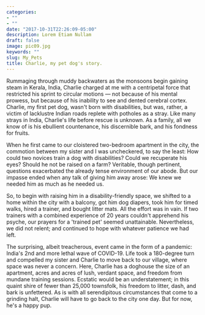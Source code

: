 ```yaml
---
categories:
- ""
- ""
date: "2017-10-31T22:26:09-05:00"
description: Lorem Etiam Nullam
draft: false
image: pic09.jpg
keywords: ""
slug: My_Pets
title: Charlie, my pet dog's story.
---
```


Rummaging through muddy backwaters as the monsoons begin gaining steam in Kerala, India, Charlie charged at me with a centripetal force that restricted his sprint to circular motions — not because of his mental prowess, but because of his inability to see and dented cerebral cortex. Charlie, my first pet dog, wasn't born with disabilities, but was, rather, a victim of lacklustre Indian roads replete with potholes as a stray. Like many strays in India, Charlie's life before rescue is unknown. As a family, all we know of is his ebullient countenance, his discernible bark, and his fondness for fruits. 

When he first came to our cloistered two-bedroom apartment in the city, the commotion between my sister and I was uncheckered, to say the least: How could two novices train a dog with disabilities? Could we recuperate his eyes? Should he not be raised on a farm? Veritable, though pertinent, questions exacerbated the already tense environment of our abode. But our impasse ended when any talk of giving him away arose: We knew we needed him as much as he needed us. 

So, to begin with raising him in a disability-friendly space, we shifted to a home within the city with a balcony, got him dog diapers, took him for timed walks, hired a trainer, and bought litter mats. All the effort was in vain. If two trainers with a combined experience of 20 years couldn't apprehend his psyche, our prayers for a 'trained pet' seemed unattainable. Nevertheless, we did not relent; and continued to hope with whatever patience we had left. 

The surprising, albeit treacherous, event came in the form of a pandemic: India's 2nd and more lethal wave of COVID-19. Life took a 180-degree turn and compelled my sister and Charlie to move back to our village, where space was never a concern. Here, Charlie has a doghouse the size of an apartment, acres and acres of lush, verdant space, and freedom from mundane training sessions. Ecstatic would be an understatement; in this quaint shire of fewer than 25,000 townsfolk, his freedom to litter, dash, and bark is unfettered. As is with all serendipitous circumstances that come to a grinding halt, Charlie will have to go back to the city one day. But for now, he's a happy pup.